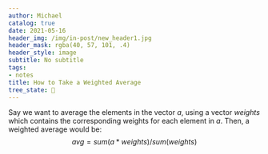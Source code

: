 ```yaml
---
author: Michael
catalog: true
date: 2021-05-16
header_img: /img/in-post/new_header1.jpg
header_mask: rgba(40, 57, 101, .4)
header_style: image
subtitle: No subtitle
tags:
- notes
title: How to Take a Weighted Average
tree_state: 🌱
---
```


Say we want to average the elements in the vector $a$, using a vector $weights$ which contains the corresponding weights for each element in $a$. Then, a weighted average would be:
$$avg = sum(a * weights) / sum(weights) $$